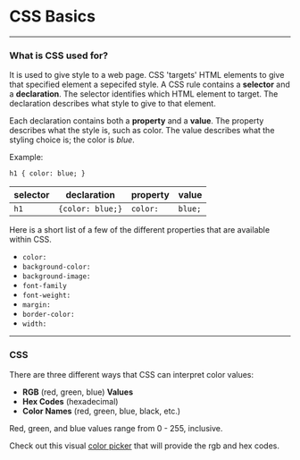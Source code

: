 # CSS Basics

---

### What is CSS used for?

It is used to give style to a web page. CSS 'targets' HTML elements to give that specified element a sepecifed style. A CSS rule contains a **selector** and a **declaration**. The selector identifies which HTML element to target. The declaration describes what style to give to that element. 

Each declaration contains both a **property** and a **value**. The property describes what the style is, such as color. The value describes what the styling choice is; the color is *blue*.

Example:

`h1 { color: blue; }`

selector | declaration | property | value
--- | --- | --- | ---
`h1` | `{color: blue;}` | `color:` | `blue;`

Here is a short list of a few of the different properties that are available within CSS.

* `color:`
* `background-color:`
* `background-image:`
* `font-family`
* `font-weight:`
* `margin:`
* `border-color:`
* `width:`

---

### CSS

There are three different ways that CSS can interpret color values:

* **RGB** (red, green, blue) **Values**
* **Hex Codes** (hexadecimal)
* **Color Names** (red, green, blue, black, etc.)

Red, green, and blue values range from 0 - 255, inclusive. 

Check out this visual [color picker](https://www.w3schools.com/colors/colors_picker.asp) that will provide the rgb and hex codes.






